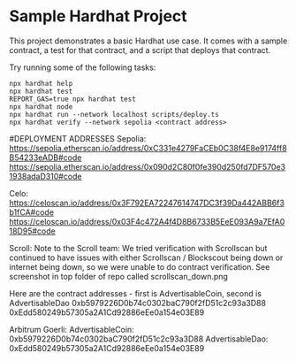 # Sample Hardhat Project

This project demonstrates a basic Hardhat use case. It comes with a sample contract, a test for that contract, and a script that deploys that contract.

Try running some of the following tasks:

```shell
npx hardhat help
npx hardhat test
REPORT_GAS=true npx hardhat test
npx hardhat node
npx hardhat run --network localhost scripts/deploy.ts
npx hardhat verify --network sepolia <contract address>
```

#DEPLOYMENT ADDRESSES
Sepolia:
https://sepolia.etherscan.io/address/0xC331e4279FaCEb0C38f4E8e9174ff8B54233eADB#code
https://sepolia.etherscan.io/address/0x090d2C80f0fe390d250fd7DF570e31938adaD310#code

Celo:
https://celoscan.io/address/0x3F792EA72247614747DC3f39Da442ABB6f3b1fCA#code
https://celoscan.io/address/0x03F4c472A4f4D8B6733B5EeE093A9a7EfA018D95#code

Scroll:
Note to the Scroll team: We tried verification with Scrollscan but continued to have issues with either Scrollscan / Blockscout being down or internet being down, so we were unable to do contract verification. See screenshot in top folder of repo called scrollscan_down.png

Here are the contract addresses - first is AdvertisableCoin, second is AdvertisableDao
0xb5979226D0b74c0302baC790f2fD51c2c93a3D88
0xEdd580249b57305a2A1Cd92886eEe0a154e03E89

Arbitrum Goerli:
AdvertisableCoin: 0xb5979226D0b74c0302baC790f2fD51c2c93a3D88
AdvertisableDao: 0xEdd580249b57305a2A1Cd92886eEe0a154e03E89
